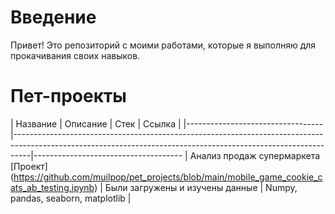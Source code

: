 # Введение
Привет! Это репозиторий с моими работами, которые я выполняю для прокачивания своих навыков.
# Пет-проекты
| Название                         | Описание                                                                                                                                                       | Стек                                | Ссылка                                                       |
|----------------------------------|----------------------------------------------------------------------------------------------------------------------------------------------------------------|-------------------------------------
| Анализ продаж супермаркета [Проект] (https://github.com/muilpop/pet_projects/blob/main/mobile_game_cookie_cats_ab_testing.ipynb)   | Были загружены и изучены данные | Numpy, pandas, seaborn, matplotlib |
